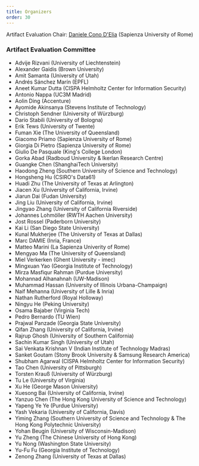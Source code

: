 ```yaml
---
title: Organizers
order: 30
---
```


Artifact Evaluation Chair: [Daniele Cono D'Elia](https://www.diag.uniroma1.it/~delia/) (Sapienza University of Rome)

### Artifact Evaluation Committee

* Advije Rizvani (University of Liechtenstein)
* Alexander Gaidis (Brown University)
* Amit Samanta (University of Utah)
* Andrés Sánchez Marín  (EPFL)
* Aneet Kumar Dutta (CISPA Helmholtz Center for Information Security)
* Antonio Nappa (UC3M Madrid)
* Aolin Ding (Accenture)
* Ayomide Akinsanya (Stevens Institute of Technology)
* Christoph Sendner (University of Würzburg)
* Dario Stabili (University of Bologna)
* Erik Tews (University of Twente)
* Fuman Xie (The University of Queensland)
* Giacomo Priamo (Sapienza University of Rome)
* Giorgia Di Pietro (Sapienza University of Rome)
* Giulio De Pasquale (King's College London)
* Gorka Abad (Radboud University & Ikerlan Research Centre)
* Guangke Chen (ShanghaiTech University)
* Haodong Zheng (Southern University of Science and Technology)
* Hongsheng Hu (CSIRO's Data61)
* Huadi Zhu (The University of Texas at Arlington)
* Jiacen Xu (University of California, Irvine)
* Jiarun Dai (Fudan University)
* Jing Liu (University of California, Irvine)
* Jingyao Zhang (University of California Riverside)
* Johannes Lohmöller (RWTH Aachen University)
* Jost Rossel (Paderborn University)
* Kai Li (San Diego State University)
* Kunal Mukherjee (The University of Texas at Dallas)
* Marc DAMIE (Inria, France)
* Matteo Marini (La Sapienza Univerity of Rome)
* Mengyao Ma (The University of Queensland)
* Miel Verkerken (Ghent University - imec)
* Mingxuan Yao (Georgia Institute of Technology)
* Mirza Masfiqur Rahman (Purdue University)
* Mohannad Alhanahnah (UW-Madison)
* Muhammad Hassan (University of Illinois Urbana-Champaign)
* Naif Mehanna (University of Lille & Inria)
* Nathan Rutherford (Royal Holloway)
* Ningyu He (Peking University)
* Osama Bajaber (Virginia Tech)
* Pedro Bernardo (TU Wien)
* Prajwal Panzade  (Georgia State University)
* Qifan Zhang (University of California, Irvine)
* Rajrup Ghosh (University of Southern California)
* Sachin Kumar Singh (University of Utah)
* Sai Venkata Krishnan V (Indian Institute of Technology Madras)
* Sanket Goutam (Stony Brook University & Samsung Research America)
* Shubham Agarwal (CISPA Helmholtz Center for Information Security)
* Tao Chen (University of Pittsburgh)
* Torsten Krauß (University of Würzburg)
* Tu Le (University of Virginia)
* Xu He (George Mason University)
* Xuesong Bai (University of California, Irvine)
* Yanzuo Chen (The Hong Kong University of Science and Technology)
* Yapeng Ye Ye (Purdue University)
* Yash Vekaria (University of California, Davis)
* Yiming Zhang (Southern University of Science and Technology & The Hong Kong Polytechnic University)
* Yohan Beugin (University of Wisconsin-Madison)
* Yu Zheng (The Chinese University of Hong Kong)
* Yu Nong (Washington State University)
* Yu-Fu Fu (Georgia Institute of Technology)
* Zenong Zhang (University of Texas at Dallas)
